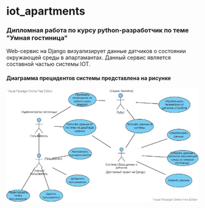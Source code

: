 # iot_apartments
### Дипломная работа по курсу python-разработчик по теме "Умная гостиница"
Web-сервис на Django визуализирует данные датчиков о состоянии окружающей среды в апартамантах.
Данный сервис является составной частью системы IOT.
#### Диаграмма прецидентов системы представлена на рисунке
![Alt-текст](https://github.com/Pav9551/iot_apartments/blob/main/use%20case.jpg "use case")

